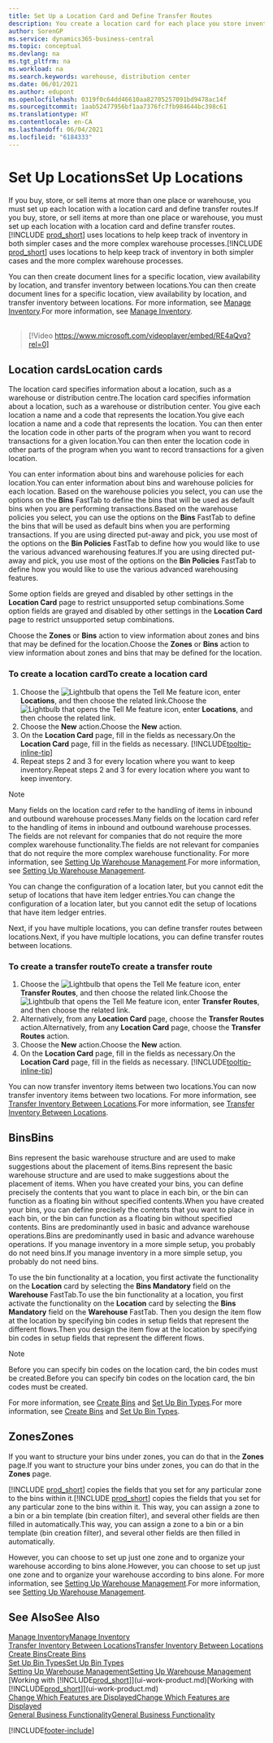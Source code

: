 ```yaml
---
title: Set Up a Location Card and Define Transfer Routes
description: You create a location card for each place you store inventory items, for example, a warehouse or distribution centre, and set up routes to transfer items between locations.
author: SorenGP
ms.service: dynamics365-business-central
ms.topic: conceptual
ms.devlang: na
ms.tgt_pltfrm: na
ms.workload: na
ms.search.keywords: warehouse, distribution center
ms.date: 06/01/2021
ms.author: edupont
ms.openlocfilehash: 0319f0c64dd46610aa82705257091bd9478ac14f
ms.sourcegitcommit: 1aab52477956bf1aa7376fc7fb984644bc398c61
ms.translationtype: HT
ms.contentlocale: en-CA
ms.lasthandoff: 06/04/2021
ms.locfileid: "6184333"
---
```

# <a name="set-up-locations"></a><span data-ttu-id="2543b-103">Set Up Locations</span><span class="sxs-lookup"><span data-stu-id="2543b-103">Set Up Locations</span></span>

<span data-ttu-id="2543b-104">If you buy, store, or sell items at more than one place or warehouse, you must set up each location with a location card and define transfer routes.</span><span class="sxs-lookup"><span data-stu-id="2543b-104">If you buy, store, or sell items at more than one place or warehouse, you must set up each location with a location card and define transfer routes.</span></span> <span data-ttu-id="2543b-105">[!INCLUDE [prod_short](includes/prod_short.md)] uses locations to help keep track of inventory in both simpler cases and the more complex warehouse processes.</span><span class="sxs-lookup"><span data-stu-id="2543b-105">[!INCLUDE [prod_short](includes/prod_short.md)] uses locations to help keep track of inventory in both simpler cases and the more complex warehouse processes.</span></span>

<span data-ttu-id="2543b-106">You can then create document lines for a specific location, view availability by location, and transfer inventory between locations.</span><span class="sxs-lookup"><span data-stu-id="2543b-106">You can then create document lines for a specific location, view availability by location, and transfer inventory between locations.</span></span> <span data-ttu-id="2543b-107">For more information, see [Manage Inventory](inventory-manage-inventory.md).</span><span class="sxs-lookup"><span data-stu-id="2543b-107">For more information, see [Manage Inventory](inventory-manage-inventory.md).</span></span>
<br><br>  
  
> [!Video https://www.microsoft.com/videoplayer/embed/RE4aQvq?rel=0]

## <a name="location-cards"></a><span data-ttu-id="2543b-108">Location cards</span><span class="sxs-lookup"><span data-stu-id="2543b-108">Location cards</span></span>

<span data-ttu-id="2543b-109">The location card specifies information about a location, such as a warehouse or distribution centre.</span><span class="sxs-lookup"><span data-stu-id="2543b-109">The location card specifies information about a location, such as a warehouse or distribution center.</span></span> <span data-ttu-id="2543b-110">You give each location a name and a code that represents the location.</span><span class="sxs-lookup"><span data-stu-id="2543b-110">You give each location a name and a code that represents the location.</span></span> <span data-ttu-id="2543b-111">You can then enter the location code in other parts of the program when you want to record transactions for a given location.</span><span class="sxs-lookup"><span data-stu-id="2543b-111">You can then enter the location code in other parts of the program when you want to record transactions for a given location.</span></span>  

<span data-ttu-id="2543b-112">You can enter information about bins and warehouse policies for each location.</span><span class="sxs-lookup"><span data-stu-id="2543b-112">You can enter information about bins and warehouse policies for each location.</span></span> <span data-ttu-id="2543b-113">Based on the warehouse policies you select, you can use the options on the **Bins** FastTab to define the bins that will be used as default bins when you are performing transactions.</span><span class="sxs-lookup"><span data-stu-id="2543b-113">Based on the warehouse policies you select, you can use the options on the **Bins** FastTab to define the bins that will be used as default bins when you are performing transactions.</span></span> <span data-ttu-id="2543b-114">If you are using directed put-away and pick, you use most of the options on the **Bin Policies** FastTab to define how you would like to use the various advanced warehousing features.</span><span class="sxs-lookup"><span data-stu-id="2543b-114">If you are using directed put-away and pick, you use most of the options on the **Bin Policies** FastTab to define how you would like to use the various advanced warehousing features.</span></span>  

<span data-ttu-id="2543b-115">Some option fields are greyed and disabled by other settings in the **Location Card** page to restrict unsupported setup combinations.</span><span class="sxs-lookup"><span data-stu-id="2543b-115">Some option fields are grayed and disabled by other settings in the **Location Card** page to restrict unsupported setup combinations.</span></span>  

<span data-ttu-id="2543b-116">Choose the **Zones** or **Bins** action to view information about zones and bins that may be defined for the location.</span><span class="sxs-lookup"><span data-stu-id="2543b-116">Choose the **Zones** or **Bins** action to view information about zones and bins that may be defined for the location.</span></span>

### <a name="to-create-a-location-card"></a><span data-ttu-id="2543b-117">To create a location card</span><span class="sxs-lookup"><span data-stu-id="2543b-117">To create a location card</span></span>

1. <span data-ttu-id="2543b-118">Choose the ![Lightbulb that opens the Tell Me feature](media/ui-search/search_small.png "Tell me what you want to do") icon, enter **Locations**, and then choose the related link.</span><span class="sxs-lookup"><span data-stu-id="2543b-118">Choose the ![Lightbulb that opens the Tell Me feature](media/ui-search/search_small.png "Tell me what you want to do") icon, enter **Locations**, and then choose the related link.</span></span>
2. <span data-ttu-id="2543b-119">Choose the **New** action.</span><span class="sxs-lookup"><span data-stu-id="2543b-119">Choose the **New** action.</span></span>
3. <span data-ttu-id="2543b-120">On the **Location Card** page, fill in the fields as necessary.</span><span class="sxs-lookup"><span data-stu-id="2543b-120">On the **Location Card** page, fill in the fields as necessary.</span></span> [!INCLUDE[tooltip-inline-tip](includes/tooltip-inline-tip_md.md)]
4. <span data-ttu-id="2543b-121">Repeat steps 2 and 3 for every location where you want to keep inventory.</span><span class="sxs-lookup"><span data-stu-id="2543b-121">Repeat steps 2 and 3 for every location where you want to keep inventory.</span></span>

> [!NOTE]  
> <span data-ttu-id="2543b-122">Many fields on the location card refer to the handling of items in inbound and outbound warehouse processes.</span><span class="sxs-lookup"><span data-stu-id="2543b-122">Many fields on the location card refer to the handling of items in inbound and outbound warehouse processes.</span></span> <span data-ttu-id="2543b-123">The fields are not relevant for companies that do not require the more complex warehouse functionality.</span><span class="sxs-lookup"><span data-stu-id="2543b-123">The fields are not relevant for companies that do not require the more complex warehouse functionality.</span></span> <span data-ttu-id="2543b-124">For more information, see [Setting Up Warehouse Management](warehouse-setup-warehouse.md).</span><span class="sxs-lookup"><span data-stu-id="2543b-124">For more information, see [Setting Up Warehouse Management](warehouse-setup-warehouse.md).</span></span>

<span data-ttu-id="2543b-125">You can change the configuration of a location later, but you cannot edit the setup of locations that have item ledger entries.</span><span class="sxs-lookup"><span data-stu-id="2543b-125">You can change the configuration of a location later, but you cannot edit the setup of locations that have item ledger entries.</span></span>  

<span data-ttu-id="2543b-126">Next, if you have multiple locations, you can define transfer routes between locations.</span><span class="sxs-lookup"><span data-stu-id="2543b-126">Next, if you have multiple locations, you can define transfer routes between locations.</span></span>  

### <a name="to-create-a-transfer-route"></a><span data-ttu-id="2543b-127">To create a transfer route</span><span class="sxs-lookup"><span data-stu-id="2543b-127">To create a transfer route</span></span>

1. <span data-ttu-id="2543b-128">Choose the ![Lightbulb that opens the Tell Me feature](media/ui-search/search_small.png "Tell me what you want to do") icon, enter **Transfer Routes**, and then choose the related link.</span><span class="sxs-lookup"><span data-stu-id="2543b-128">Choose the ![Lightbulb that opens the Tell Me feature](media/ui-search/search_small.png "Tell me what you want to do") icon, enter **Transfer Routes**, and then choose the related link.</span></span>
2. <span data-ttu-id="2543b-129">Alternatively, from any **Location Card** page, choose the **Transfer Routes** action.</span><span class="sxs-lookup"><span data-stu-id="2543b-129">Alternatively, from any **Location Card** page, choose the **Transfer Routes** action.</span></span>
3. <span data-ttu-id="2543b-130">Choose the **New** action.</span><span class="sxs-lookup"><span data-stu-id="2543b-130">Choose the **New** action.</span></span>
4. <span data-ttu-id="2543b-131">On the **Location Card** page, fill in the fields as necessary.</span><span class="sxs-lookup"><span data-stu-id="2543b-131">On the **Location Card** page, fill in the fields as necessary.</span></span> [!INCLUDE[tooltip-inline-tip](includes/tooltip-inline-tip_md.md)]

<span data-ttu-id="2543b-132">You can now transfer inventory items between two locations.</span><span class="sxs-lookup"><span data-stu-id="2543b-132">You can now transfer inventory items between two locations.</span></span> <span data-ttu-id="2543b-133">For more information, see [Transfer Inventory Between Locations](inventory-how-transfer-between-locations.md).</span><span class="sxs-lookup"><span data-stu-id="2543b-133">For more information, see [Transfer Inventory Between Locations](inventory-how-transfer-between-locations.md).</span></span>    

## <a name="bins"></a><span data-ttu-id="2543b-134">Bins</span><span class="sxs-lookup"><span data-stu-id="2543b-134">Bins</span></span>

<span data-ttu-id="2543b-135">Bins represent the basic warehouse structure and are used to make suggestions about the placement of items.</span><span class="sxs-lookup"><span data-stu-id="2543b-135">Bins represent the basic warehouse structure and are used to make suggestions about the placement of items.</span></span> <span data-ttu-id="2543b-136">When you have created your bins, you can define precisely the contents that you want to place in each bin, or the bin can function as a floating bin without specified contents.</span><span class="sxs-lookup"><span data-stu-id="2543b-136">When you have created your bins, you can define precisely the contents that you want to place in each bin, or the bin can function as a floating bin without specified contents.</span></span> <span data-ttu-id="2543b-137">Bins are predominantly used in basic and advance warehouse operations.</span><span class="sxs-lookup"><span data-stu-id="2543b-137">Bins are predominantly used in basic and advance warehouse operations.</span></span> <span data-ttu-id="2543b-138">If you manage inventory in a more simple setup, you probably do not need bins.</span><span class="sxs-lookup"><span data-stu-id="2543b-138">If you manage inventory in a more simple setup, you probably do not need bins.</span></span>

<span data-ttu-id="2543b-139">To use the bin functionality at a location, you first activate the functionality on the **Location** card by selecting the **Bins Mandatory** field on the **Warehouse** FastTab.</span><span class="sxs-lookup"><span data-stu-id="2543b-139">To use the bin functionality at a location, you first activate the functionality on the **Location** card by selecting the **Bins Mandatory** field on the **Warehouse** FastTab.</span></span> <span data-ttu-id="2543b-140">Then you design the item flow at the location by specifying bin codes in setup fields that represent the different flows.</span><span class="sxs-lookup"><span data-stu-id="2543b-140">Then you design the item flow at the location by specifying bin codes in setup fields that represent the different flows.</span></span>

> [!NOTE]
> <span data-ttu-id="2543b-141">Before you can specify bin codes on the location card, the bin codes must be created.</span><span class="sxs-lookup"><span data-stu-id="2543b-141">Before you can specify bin codes on the location card, the bin codes must be created.</span></span>

<span data-ttu-id="2543b-142">For more information, see [Create Bins](warehouse-how-to-create-individual-bins.md) and [Set Up Bin Types](warehouse-how-to-set-up-bin-types.md).</span><span class="sxs-lookup"><span data-stu-id="2543b-142">For more information, see [Create Bins](warehouse-how-to-create-individual-bins.md) and [Set Up Bin Types](warehouse-how-to-set-up-bin-types.md).</span></span>  

## <a name="zones"></a><span data-ttu-id="2543b-143">Zones</span><span class="sxs-lookup"><span data-stu-id="2543b-143">Zones</span></span>

<span data-ttu-id="2543b-144">If you want to structure your bins under zones, you can do that in the **Zones** page.</span><span class="sxs-lookup"><span data-stu-id="2543b-144">If you want to structure your bins under zones, you can do that in the **Zones** page.</span></span>

<span data-ttu-id="2543b-145">[!INCLUDE [prod_short](includes/prod_short.md)] copies the fields that you set for any particular zone to the bins within it.</span><span class="sxs-lookup"><span data-stu-id="2543b-145">[!INCLUDE [prod_short](includes/prod_short.md)] copies the fields that you set for any particular zone to the bins within it.</span></span> <span data-ttu-id="2543b-146">This way, you can assign a zone to a bin or a bin template (bin creation filter), and several other fields are then filled in automatically.</span><span class="sxs-lookup"><span data-stu-id="2543b-146">This way, you can assign a zone to a bin or a bin template (bin creation filter), and several other fields are then filled in automatically.</span></span>

<span data-ttu-id="2543b-147">However, you can choose to set up just one zone and to organize your warehouse according to bins alone.</span><span class="sxs-lookup"><span data-stu-id="2543b-147">However, you can choose to set up just one zone and to organize your warehouse according to bins alone.</span></span> <span data-ttu-id="2543b-148">For more information, see [Setting Up Warehouse Management](warehouse-setup-warehouse.md).</span><span class="sxs-lookup"><span data-stu-id="2543b-148">For more information, see [Setting Up Warehouse Management](warehouse-setup-warehouse.md).</span></span>  

## <a name="see-also"></a><span data-ttu-id="2543b-149">See Also</span><span class="sxs-lookup"><span data-stu-id="2543b-149">See Also</span></span>

[<span data-ttu-id="2543b-150">Manage Inventory</span><span class="sxs-lookup"><span data-stu-id="2543b-150">Manage Inventory</span></span>](inventory-manage-inventory.md)  
[<span data-ttu-id="2543b-151">Transfer Inventory Between Locations</span><span class="sxs-lookup"><span data-stu-id="2543b-151">Transfer Inventory Between Locations</span></span>](inventory-how-transfer-between-locations.md)  
[<span data-ttu-id="2543b-152">Create Bins</span><span class="sxs-lookup"><span data-stu-id="2543b-152">Create Bins</span></span>](warehouse-how-to-create-individual-bins.md)  
[<span data-ttu-id="2543b-153">Set Up Bin Types</span><span class="sxs-lookup"><span data-stu-id="2543b-153">Set Up Bin Types</span></span>](warehouse-how-to-set-up-bin-types.md)  
[<span data-ttu-id="2543b-154">Setting Up Warehouse Management</span><span class="sxs-lookup"><span data-stu-id="2543b-154">Setting Up Warehouse Management</span></span>](warehouse-setup-warehouse.md)  
<span data-ttu-id="2543b-155">[Working with [!INCLUDE[prod_short](includes/prod_short.md)]](ui-work-product.md)</span><span class="sxs-lookup"><span data-stu-id="2543b-155">[Working with [!INCLUDE[prod_short](includes/prod_short.md)]](ui-work-product.md)</span></span>  
[<span data-ttu-id="2543b-156">Change Which Features are Displayed</span><span class="sxs-lookup"><span data-stu-id="2543b-156">Change Which Features are Displayed</span></span>](ui-experiences.md)  
[<span data-ttu-id="2543b-157">General Business Functionality</span><span class="sxs-lookup"><span data-stu-id="2543b-157">General Business Functionality</span></span>](ui-across-business-areas.md)


[!INCLUDE[footer-include](includes/footer-banner.md)]